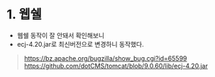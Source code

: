 
# 1. 웹쉘

- 웹쉘 동작이  잘 안돼서 확인해보니 
- ecj-4.20.jar로 최신버전으로 변경하니 동작했다.

> https://bz.apache.org/bugzilla/show_bug.cgi?id=65599
> https://github.com/dotCMS/tomcat/blob/9.0.60/lib/ecj-4.20.jar

